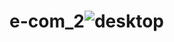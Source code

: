 # e-com_2![desktop](https://github.com/user-attachments/assets/a31bdf82-30a9-4195-9652-c375d4821b2e)
